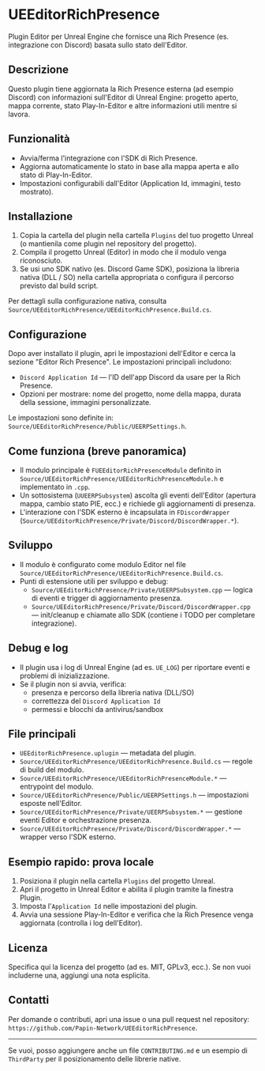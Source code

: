 # UEEditorRichPresence

Plugin Editor per Unreal Engine che fornisce una Rich Presence (es. integrazione con Discord) basata sullo stato dell'Editor.

## Descrizione

Questo plugin tiene aggiornata la Rich Presence esterna (ad esempio Discord) con informazioni sull'Editor di Unreal Engine: progetto aperto, mappa corrente, stato Play-In-Editor e altre informazioni utili mentre si lavora.

## Funzionalità

- Avvia/ferma l'integrazione con l'SDK di Rich Presence.
- Aggiorna automaticamente lo stato in base alla mappa aperta e allo stato di Play-In-Editor.
- Impostazioni configurabili dall'Editor (Application Id, immagini, testo mostrato).

## Installazione

1. Copia la cartella del plugin nella cartella `Plugins` del tuo progetto Unreal (o mantienila come plugin nel repository del progetto).
2. Compila il progetto Unreal (Editor) in modo che il modulo venga riconosciuto.
3. Se usi uno SDK nativo (es. Discord Game SDK), posiziona la libreria nativa (DLL / SO) nella cartella appropriata o configura il percorso previsto dal build script.

Per dettagli sulla configurazione nativa, consulta `Source/UEEditorRichPresence/UEEditorRichPresence.Build.cs`.

## Configurazione

Dopo aver installato il plugin, apri le impostazioni dell'Editor e cerca la sezione "Editor Rich Presence". Le impostazioni principali includono:

- `Discord Application Id` — l'ID dell'app Discord da usare per la Rich Presence.
- Opzioni per mostrare: nome del progetto, nome della mappa, durata della sessione, immagini personalizzate.

Le impostazioni sono definite in: `Source/UEEditorRichPresence/Public/UEERPSettings.h`.

## Come funziona (breve panoramica)

- Il modulo principale è `FUEEditorRichPresenceModule` definito in `Source/UEEditorRichPresence/UEEditorRichPresenceModule.h` e implementato in `.cpp`.
- Un sottosistema (`UUEERPSubsystem`) ascolta gli eventi dell'Editor (apertura mappa, cambio stato PIE, ecc.) e richiede gli aggiornamenti di presenza.
- L'interazione con l'SDK esterno è incapsulata in `FDiscordWrapper` (`Source/UEEditorRichPresence/Private/Discord/DiscordWrapper.*`).

## Sviluppo

- Il modulo è configurato come modulo Editor nel file `Source/UEEditorRichPresence/UEEditorRichPresence.Build.cs`.
- Punti di estensione utili per sviluppo e debug:
	- `Source/UEEditorRichPresence/Private/UEERPSubsystem.cpp` — logica di eventi e trigger di aggiornamento presenza.
	- `Source/UEEditorRichPresence/Private/Discord/DiscordWrapper.cpp` — init/cleanup e chiamate allo SDK (contiene i TODO per completare integrazione).

## Debug e log

- Il plugin usa i log di Unreal Engine (ad es. `UE_LOG`) per riportare eventi e problemi di inizializzazione.
- Se il plugin non si avvia, verifica:
	- presenza e percorso della libreria nativa (DLL/SO)
	- correttezza del `Discord Application Id`
	- permessi e blocchi da antivirus/sandbox

## File principali

- `UEEditorRichPresence.uplugin` — metadata del plugin.
- `Source/UEEditorRichPresence/UEEditorRichPresence.Build.cs` — regole di build del modulo.
- `Source/UEEditorRichPresence/UEEditorRichPresenceModule.*` — entrypoint del modulo.
- `Source/UEEditorRichPresence/Public/UEERPSettings.h` — impostazioni esposte nell'Editor.
- `Source/UEEditorRichPresence/Private/UEERPSubsystem.*` — gestione eventi Editor e orchestrazione presenza.
- `Source/UEEditorRichPresence/Private/Discord/DiscordWrapper.*` — wrapper verso l'SDK esterno.

## Esempio rapido: prova locale

1. Posiziona il plugin nella cartella `Plugins` del progetto Unreal.
2. Apri il progetto in Unreal Editor e abilita il plugin tramite la finestra Plugin.
3. Imposta l'`Application Id` nelle impostazioni del plugin.
4. Avvia una sessione Play-In-Editor e verifica che la Rich Presence venga aggiornata (controlla i log dell'Editor).

## Licenza

Specifica qui la licenza del progetto (ad es. MIT, GPLv3, ecc.). Se non vuoi includerne una, aggiungi una nota esplicita.

## Contatti

Per domande o contributi, apri una issue o una pull request nel repository: `https://github.com/Papin-Network/UEEditorRichPresence`.

---

Se vuoi, posso aggiungere anche un file `CONTRIBUTING.md` e un esempio di `ThirdParty` per il posizionamento delle librerie native.

